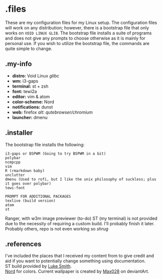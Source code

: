 # .files
These are my configuration files for my Linux setup.
The configuration files will work on any distribution; however, there is a bootstrap file that only works on `VOID LINUX GLIB`.
The bootstrap file installs a suite of programs and does not give any prompts to choose otherwise as it is mainly for personal use.
If you wish to utilize the bootstrap file, the commands are quite simple to change.

## .my-info
* **distro:** Void Linux *glibc*
* **wm:** i3-gaps
* **terminal:** st + zsh
* **font:** tewi2a
* **editor:** vim & atom
* **color-scheme:** Nord
* **notifications:** dunst
* **web:** firefox *alt: qutebrowser/chromium*
* **launcher:** dmenu

## .installer
The bootstrap file installs the following:
```
i3-gaps or BSPWM (Going to try BSPWM in a bit)
polybar
ncmpcpp
vim
R (rmarkdown baby)
unclutter
dmenu (Used to rofi, but I like the unix philosophy of suckless; plus it goes over polybar)
tewi-font

PROMPT FOR ADDITIONAL PACKAGES
texlive (build version)
atom
st
```
Ranger, with w3m image previewer (to-do)
ST (my terminal) is not provided due to the necessity of requiring a custom build.
I'll probably finish it later.
Probably others, repo is not even working so *shrug*

## .references
I've included the places that I received my content from to give credit and aid if you want to potentially change something using documentation.  
ST build provided by [Luke Smith](https://github.com/LukeSmithXYZ).  
[Nord](https://github.com/arcticicestudio/nord) for colors. 
Current wallpaper is created by [Max028](http://fav.me/db5byph) on deviantArt. 
